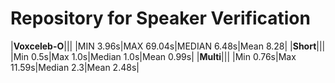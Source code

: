 # Repository for Speaker Verification

|**Voxceleb-O**|||
|MIN 3.96s|MAX 69.04s|MEDIAN 6.48s|Mean 8.28|
|**Short**|||
|Min 0.5s|Max 1.0s|Median 1.0s|Mean 0.99s|
|**Multi**|||
|Min 0.76s|Max 11.59s|Median 2.3|Mean 2.48s|
